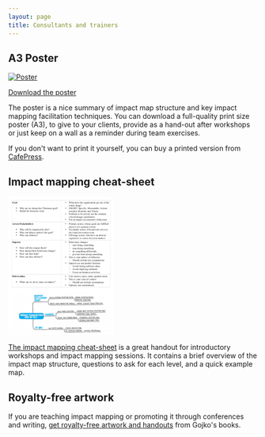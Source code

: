 ```yaml
---
layout: page
title: Consultants and trainers
---
```


## A3 Poster

[![Poster](/assets/poster_im_print_500.jpg)](/assets/poster_im_a3.png)

[Download the poster](/assets/poster_im_a3.png)

The poster is a nice summary of impact map structure and key impact mapping facilitation techniques. You can download a full-quality print size poster (A3), to give to your clients, provide as a hand-out after workshops or just keep on a wall as a reminder during team exercises.

If you don't want to print it yourself, you can buy a printed version from [CafePress](http://www.cafepress.com/gojko.703344325).

## Impact mapping cheat-sheet


[![Cheat sheet](/assets/cheatsheet.png)](/assets/cheatsheet.pdf)

[The impact mapping cheat-sheet](/assets/cheatsheet.pdf) is a great handout for introductory workshops and impact mapping sessions. It contains a brief overview of the impact map structure, questions to ask for each level, and a quick example map.

## Royalty-free artwork 

If you are teaching impact mapping or promoting it through conferences and writing, <a href="http://form.jotformpro.com/form/22364140326949">get royalty-free artwork and handouts</a> from Gojko's books.
